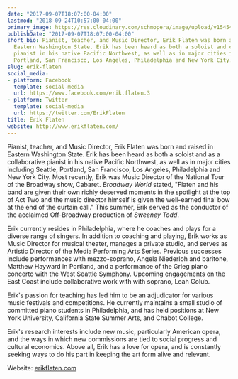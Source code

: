```yaml
---
date: "2017-09-07T18:07:00-04:00"
lastmod: "2018-09-24T10:57:00-04:00"
primary_image: https://res.cloudinary.com/schmopera/image/upload/v1545409169/media/webhook-uploads/1504822036912/Headshot.jpg.jpg
publishDate: "2017-09-07T18:07:00-04:00"
short_bio: Pianist, teacher, and Music Director, Erik Flaten was born and raised in
  Eastern Washington State. Erik has been heard as both a soloist and collaborative
  pianist in his native Pacific Northwest, as well as in major cities including Seattle,
  Portland, San Francisco, Los Angeles, Philadelphia and New York City.
slug: erik-flaten
social_media:
- platform: Facebook
  template: social-media
  url: https://www.facebook.com/erik.flaten.3
- platform: Twitter
  template: social-media
  url: https://twitter.com/ErikFlaten
title: Erik Flaten
website: http://www.erikflaten.com/
---
```


Pianist, teacher, and Music Director, Erik Flaten was born and raised in Eastern Washington State.  Erik has been heard as both a soloist and as a collaborative pianist in his native Pacific Northwest, as well as in major cities including Seattle, Portland, San Francisco, Los Angeles, Philadelphia and New York City. Most recently, Erik was Music Director of the National Tour of the Broadway show, Cabaret. *Broadway World* stated, "Flaten and his band are given their own richly deserved moments in the spotlight at the top of Act Two and the music director himself is given the well-earned final bow at the end of the curtain call." This summer, Erik served as the conductor of the acclaimed Off-Broadway production of *Sweeney Todd*. 

Erik currently resides in Philadelphia, where he coaches and plays for a diverse range of singers. In addition to coaching and playing, Erik works as Music Director for musical theater, manages a private studio, and serves as Artistic Director of the Media Performing Arts Series. Previous successes include performances with mezzo-soprano, Angela Niederloh and baritone, Matthew Hayward in Portland, and a performance of the Grieg piano concerto with the West Seattle Symphony. Upcoming engagements on the East Coast include collaborative work with with soprano, Leah Golub.

Erik's passion for teaching has led him to be an adjudicator for various music festivals and competitions. He currently maintains a small studio of committed piano students in Philadelphia, and has held positions at New York University, California State Summer Arts, and Chabot College.

Erik's research interests include new music, particularly American opera, and the ways in which new commissions are tied to social progress and cultural economics. Above all, Erik has a love for opera, and is constantly seeking ways to do his part in keeping the art form alive and relevant. 

Website: [erikflaten.com](http://www.erikflaten.com/)
